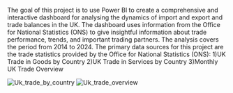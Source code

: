 The goal of this project is to use Power BI to create a comprehensive and interactive dashboard for analysing the dynamics of import and export and trade balances in the UK. The dashboard uses information from the Office for National Statistics (ONS) to give insightful information about trade performance, trends, and important trading partners.
The analysis covers the period from 2014 to 2024.
The primary data sources for this project are the trade statistics provided by the Office for National Statistics (ONS):
1)UK Trade in Goods by Country
2)UK Trade in Services by Country
3)Monthly UK Trade Overview

![Uk_trade_by_country](https://github.com/arunimaS04/UK_Trade_Dashboard/assets/173941183/2ba8f3bc-c56f-4e9a-868f-ec24b3d3cbf9)
![Uk_trade_overview](https://github.com/arunimaS04/UK_Trade_Dashboard/assets/173941183/088a442f-c61d-40ec-b598-17c6b5c2b02e)

